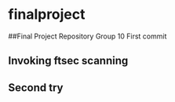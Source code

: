 # finalproject
##Final Project Repository Group 10
First commit
## Invoking ftsec scanning
## Second try
